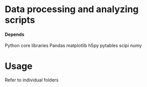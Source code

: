 # Data processing and analyzing scripts 

#### Depends 

Python core libraries
Pandas
matplotlib
h5py
pytables
scipi
numy

# Usage

Refer to individual folders
